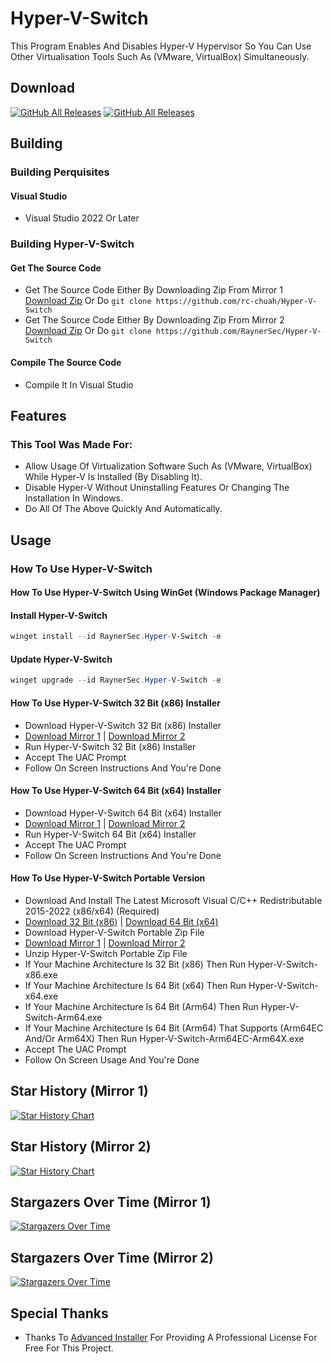 # Hyper-V-Switch
This Program Enables And Disables Hyper-V Hypervisor So You Can Use Other Virtualisation Tools Such As (VMware, VirtualBox) Simultaneously.

## Download
[![GitHub All Releases](https://img.shields.io/github/downloads/rc-chuah/Hyper-V-Switch/total?label=MIRROR%201%20DOWNLOADS&style=for-the-badge&color=brightgreen)](https://github.com/rc-chuah/Hyper-V-Switch/releases/latest)
[![GitHub All Releases](https://img.shields.io/github/downloads/RaynerSec/Hyper-V-Switch/total?label=MIRROR%202%20DOWNLOADS&style=for-the-badge&color=brightgreen)](https://github.com/RaynerSec/Hyper-V-Switch/releases/latest)

## Building
### Building Perquisites
#### Visual Studio
- Visual Studio 2022 Or Later
### Building Hyper-V-Switch
#### Get The Source Code
- Get The Source Code Either By Downloading Zip From Mirror 1 [Download Zip](https://github.com/rc-chuah/Hyper-V-Switch/archive/main.zip) Or Do `git clone https://github.com/rc-chuah/Hyper-V-Switch`
- Get The Source Code Either By Downloading Zip From Mirror 2 [Download Zip](https://github.com/RaynerSec/Hyper-V-Switch/archive/main.zip) Or Do `git clone https://github.com/RaynerSec/Hyper-V-Switch`
#### Compile The Source Code
- Compile It In Visual Studio

## Features
### This Tool Was Made For:
- Allow Usage Of Virtualization Software Such As (VMware, VirtualBox) While Hyper-V Is Installed (By Disabling It).
- Disable Hyper-V Without Uninstalling Features Or Changing The Installation In Windows.
- Do All Of The Above Quickly And Automatically.

## Usage
### How To Use Hyper-V-Switch
#### How To Use Hyper-V-Switch Using WinGet (Windows Package Manager)
#### Install Hyper-V-Switch
```powershell
winget install --id RaynerSec.Hyper-V-Switch -e
```
#### Update Hyper-V-Switch
```powershell
winget upgrade --id RaynerSec.Hyper-V-Switch -e
```
#### How To Use Hyper-V-Switch 32 Bit (x86) Installer
- Download Hyper-V-Switch 32 Bit (x86) Installer
- [Download Mirror 1](https://github.com/rc-chuah/Hyper-V-Switch/releases/latest) | [Download Mirror 2](https://github.com/RaynerSec/Hyper-V-Switch/releases/latest)
- Run Hyper-V-Switch 32 Bit (x86) Installer
- Accept The UAC Prompt
- Follow On Screen Instructions And You're Done
#### How To Use Hyper-V-Switch 64 Bit (x64) Installer
- Download Hyper-V-Switch 64 Bit (x64) Installer
- [Download Mirror 1](https://github.com/rc-chuah/Hyper-V-Switch/releases/latest) | [Download Mirror 2](https://github.com/RaynerSec/Hyper-V-Switch/releases/latest)
- Run Hyper-V-Switch 64 Bit (x64) Installer
- Accept The UAC Prompt
- Follow On Screen Instructions And You're Done
#### How To Use Hyper-V-Switch Portable Version
- Download And Install The Latest Microsoft Visual C/C++ Redistributable 2015-2022 (x86/x64) (Required)
- [Download 32 Bit (x86)](https://aka.ms/vs/17/release/vc_redist.x86.exe) | [Download 64 Bit (x64)](https://aka.ms/vs/17/release/vc_redist.x64.exe)
- Download Hyper-V-Switch Portable Zip File
- [Download Mirror 1](https://github.com/rc-chuah/Hyper-V-Switch/releases/latest) | [Download Mirror 2](https://github.com/RaynerSec/Hyper-V-Switch/releases/latest)
- Unzip Hyper-V-Switch Portable Zip File
- If Your Machine Architecture Is 32 Bit (x86) Then Run Hyper-V-Switch-x86.exe
- If Your Machine Architecture Is 64 Bit (x64) Then Run Hyper-V-Switch-x64.exe
- If Your Machine Architecture Is 64 Bit (Arm64) Then Run Hyper-V-Switch-Arm64.exe
- If Your Machine Architecture Is 64 Bit (Arm64) That Supports (Arm64EC And/Or Arm64X) Then Run Hyper-V-Switch-Arm64EC-Arm64X.exe
- Accept The UAC Prompt
- Follow On Screen Usage And You're Done

## Star History (Mirror 1)
<a href="https://www.star-history.com/#rc-chuah/Hyper-V-Switch&Date">
 <picture>
   <source media="(prefers-color-scheme: dark)" srcset="https://api.star-history.com/svg?repos=rc-chuah/Hyper-V-Switch&type=Date&theme=dark" />
   <source media="(prefers-color-scheme: light)" srcset="https://api.star-history.com/svg?repos=rc-chuah/Hyper-V-Switch&type=Date" />
   <img alt="Star History Chart" src="https://api.star-history.com/svg?repos=rc-chuah/Hyper-V-Switch&type=Date" />
 </picture>
</a>

## Star History (Mirror 2)
<a href="https://www.star-history.com/#RaynerSec/Hyper-V-Switch&Date">
 <picture>
   <source media="(prefers-color-scheme: dark)" srcset="https://api.star-history.com/svg?repos=RaynerSec/Hyper-V-Switch&type=Date&theme=dark" />
   <source media="(prefers-color-scheme: light)" srcset="https://api.star-history.com/svg?repos=RaynerSec/Hyper-V-Switch&type=Date" />
   <img alt="Star History Chart" src="https://api.star-history.com/svg?repos=RaynerSec/Hyper-V-Switch&type=Date" />
 </picture>
</a>

## Stargazers Over Time (Mirror 1)
[![Stargazers Over Time](https://starchart.cc/rc-chuah/Hyper-V-Switch.svg?variant=adaptive)](https://starchart.cc/rc-chuah/Hyper-V-Switch)

## Stargazers Over Time (Mirror 2)
[![Stargazers Over Time](https://starchart.cc/RaynerSec/Hyper-V-Switch.svg?variant=adaptive)](https://starchart.cc/RaynerSec/Hyper-V-Switch)

## Special Thanks
- Thanks To [Advanced Installer](https://www.advancedinstaller.com) For Providing A Professional License For Free For This Project.